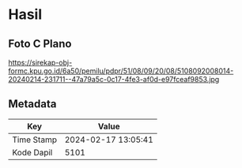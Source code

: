 # Hasil

## Foto C Plano

https://sirekap-obj-formc.kpu.go.id/6a50/pemilu/pdpr/51/08/09/20/08/5108092008014-20240214-231711--47a79a5c-0c17-4fe3-af0d-e97fceaf9853.jpg


## Metadata

| Key        | Value               |
| ---------- | ------------------- |
| Time Stamp | 2024-02-17 13:05:41 |
| Kode Dapil | 5101                |



